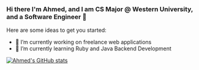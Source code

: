 ### Hi there I'm Ahmed, and I am CS Major @ Western University, and a Software Engineer 👋



Here are some ideas to get you started:

- 🔭 I’m currently working on freelance web applications
- 🌱 I’m currently learning Ruby and Java Backend Development


[![Ahmed's GitHub stats](https://github-readme-stats.vercel.app/api?username=ahmedmo7&count_private=true)](https://github.com/ahmedmo7/github-readme-stats)

